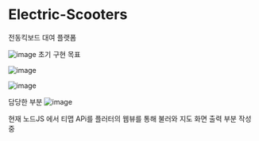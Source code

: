 # Electric-Scooters
전동킥보드 대여 플랫폼


![image](https://user-images.githubusercontent.com/85321903/207557664-029b299a-eda2-4cb3-ab95-5e64f52f3dbd.png)
초기 구현 목표

![image](https://user-images.githubusercontent.com/85321903/207557741-5aaf4ee4-5a6d-410e-b4e6-22e8a236dd10.png)

![image](https://user-images.githubusercontent.com/85321903/207557771-70ac72dd-5f82-4a6c-baaf-e3274ad82655.png)

담당한 부분
![image](https://user-images.githubusercontent.com/85321903/207557839-e5b28d63-8e9c-4ef8-a814-70cfbc8e9a97.png)

현재 노드JS 에서 티맵 APi를 플러터의 웹뷰를 통해 불러와 지도 화면 출력 부분 작성 중
